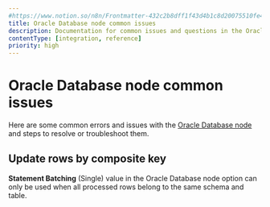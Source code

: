 ```yaml
---
#https://www.notion.so/n8n/Frontmatter-432c2b8dff1f43d4b1c8d20075510fe4
title: Oracle Database node common issues
description: Documentation for common issues and questions in the Oracle Database node in n8n, a workflow automation platform. Includes details of the issue and suggested solutions.
contentType: [integration, reference]
priority: high
---
```


# Oracle Database node common issues

Here are some common errors and issues with the [Oracle Database node](/integrations/builtin/app-nodes/n8n-nodes-base.oracledb/index.md) and steps to resolve or troubleshoot them.

## Update rows by composite key

**Statement Batching** (Single) value in the Oracle Database node option can only be used when all processed rows belong to the same schema and table.
